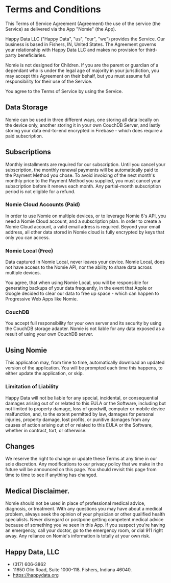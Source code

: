 # Terms and Conditions

This Terms of Service Agreement (Agreement) the use of the service (the Service) as delivered via the App "Nomie" (the App).

Happy Data LLC ("Happy Data", "us", "our", "we") provides the Service. Our business is based in Fishers, IN, United States. The Agreement governs your relationship with Happy Data LLC and makes no provision for third-party beneficiaries.

Nomie is not designed for Children. If you are the parent or guardian of a dependant who is under the legal age of majority in your jurisdiction, you may accept this Agreement on their behalf, but you must assume full responsibility for their use of the Service.

You agree to the Terms of Service by using the Service.

## Data Storage 

Nomie can be used in three different ways, one storing all data locally on the device only, another storing it in your own CouchDB Server, and lastly storing your data end-to-end encrypted in Firebase - which does require a paid subscription. 

## Subscriptions

Monthly installments are required for our subscription. Until you cancel your subscription, the monthly renewal payments will be automatically paid to the Payment Method you chose. To avoid invoicing of the next month's monthly price to the Payment Method you supplied, you must cancel your subscription before it renews each month. Any partial-month subscription period is not eligible for a refund.

### Nomie Cloud Accounts (Paid)

In order to use Nomie on multiple devices, or to leverage Nomie 6's API, you need a Nomie Cloud account, and a  subscription plan. In order to create a Nomie Cloud account, a valid email adress is required. Beyond your email address, all other data stored in Nomie cloud is fully encrypted by keys that only you can access. 

### Nomie Local (Free)

Data captured in Nomie Local, never leaves your device. Nomie Local, does not have access to the Nomie API, nor the ability to share data across multiple devices.

You agree, that when using Nomie Local, you will be responsible for generating backups of your data frequently, in the event that Apple or Google decided to clear our data to free up space - which can happen to Progressive Web Apps like Nomie. 

### CouchDB

You accept full responsibility for your own server and its security by using the CouchDB storage adapter. Nomie is not liable for any data exposed as a result of using your own CouchDB server.

## Using Nomie

This application may, from time to time, automatically download an updated version of the application. You will be prompted each time this happens, to either update the application, or skip. 

### Limitation of Liability
 
Happy Data will not be liable for any special, incidental, or consequential damages arising out of or related to this EULA or the Software, including but not limited to property damage, loss of goodwill, computer or mobile device malfunction, and, to the extent permitted by law, damages for personal injuries, property damage, lost profits, or punitive damages from any causes of action arising out of or related to this EULA or the Software, whether in contract, tort, or otherwise.

## Changes

We reserve the right to change or update these Terms at any time in our sole discretion. Any modifications to our privacy policy that we make in the future will be announced on this page. You should revisit this page from time to time to see if anything has changed.

## Medical Disclaimer. 

Nomie should not be used in place of professional medical advice, diagnosis, or treatment. With any questions you may have about a medical problem, always seek the opinion of your physician or other qualified health specialists. Never disregard or postpone getting competent medical advice because of something you've seen in this App. If you suspect you're having an emergency, call your doctor, go to the emergency room, or dial 911 right away. Any reliance on Nomie's information is totally at your own risk.

## Happy Data, LLC

- (317) 606-3862
- 11650 Olio Road, Suite 1000-118. Fishers, Indiana 46040.
- https://happydata.org